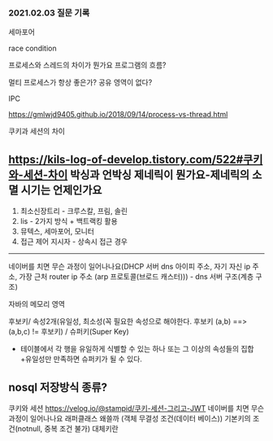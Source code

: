 ###  2021.02.03 질문 기록

세마포어

race condition

프로세스와 스레드의 차이가 뭔가요 프로그램의 흐름?

멀티 프로세스가 항상 좋은가? 공유 영역이 없다?

IPC

https://gmlwjd9405.github.io/2018/09/14/process-vs-thread.html

쿠키과 세션의 차이

https://kils-log-of-develop.tistory.com/522#쿠키와-세션-차이
박싱과 언박싱
제네릭이 뭔가요-제네릭의 소멸 시기는 언제인가요
---
1. 최소신장트리 - 크루스칼, 프림, 솔린
2. lis - 2가지 방식 + 백트랙킹 활용
3. 뮤텍스, 세마포어, 모니터
4. 접근 제어 지시자 - 상속시 접근 경우
---
네이버를 치면 무슨 과정이 일어나나요(DHCP 서버
dns 아이피 주소, 자기 자신 ip 주소, 가장 근처 router ip 주소 (arp 프로토콜(브로드 캐스터))) - dns 서버 구조(계층 구조) 

자바의 메모리 영역

후보키/ 속성2개(유일성, 최소성(꼭 필요한 속성으로 해야한다. 후보키 (a,b) ==> (a,b,c) != 후보키) / 슈퍼키(Super Key)
- 테이블에서 각 행을 유일하게 식별할 수 있는 하나 또는 그 이상의 속성들의 집합+유일성만 만족하면 슈퍼키가 될 수 있다.

nosql 저장방식 종류?
---
쿠키와 세션
https://velog.io/@stampid/쿠키-세션-그리고-JWT
네이버를 치면 무슨 과정이 일어나나요
래퍼클래스 왜쓸까
(객체 무결성 조건(데이터 베이스))
기본키의 조건(notnull, 중복 조건 불가)
대체키란
